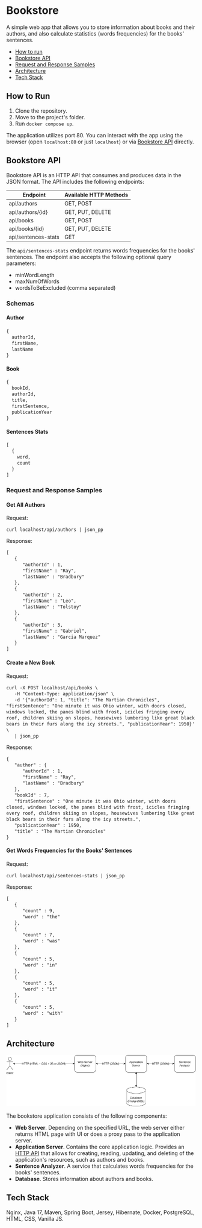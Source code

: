 # Bookstore

A simple web app that allows you to store information about books and their authors, and also calculate statistics (words frequencies) for the books' sentences.

- [How to run](#how-to-run)
- [Bookstore API](#bookstore-api)
- [Request and Response Samples](#request-and-response-samples)
- [Architecture](#architecture)
- [Tech Stack](#tech-stack)

## How to Run

1. Clone the repository.
2. Move to the project's folder.
3. Run `docker compose up`.

The application utilizes port 80. You can interact with the app using the browser (open `localhost:80` or just `localhost`) or via [Bookstore API](#bookstore-api) directly.

## Bookstore API

Bookstore API is an HTTP API that consumes and produces data in the JSON format. The API includes the following endpoints:

| Endpoint | Available HTTP Methods |
| ------------- | ------------- |
| api/authors | GET, POST |
| api/authors/{id} | GET, PUT, DELETE |
| api/books | GET, POST |
| api/books/{id} | GET, PUT, DELETE |
| api/sentences-stats | GET |

The `api/sentences-stats` endpoint returns words frequencies for the books' sentences. The endpoint also accepts the following optional query parameters:

- minWordLength
- maxNumOfWords
- wordsToBeExcluded (comma separated)

### Schemas

#### Author

```
{
  authorId,
  firstName,
  lastName
}
```

#### Book

```
{
  bookId,
  authorId,
  title,
  firstSentence,
  publicationYear
}
```

#### Sentences Stats

```
[
  {
    word,
    count
  }
]
```

### Request and Response Samples

#### Get All Authors

Request:

```
curl localhost/api/authors | json_pp
```

Response:

```
[
   {
      "authorId" : 1,
      "firstName" : "Ray",
      "lastName" : "Bradbury"
   },
   {
      "authorId" : 2,
      "firstName" : "Leo",
      "lastName" : "Tolstoy"
   },
   {
      "authorId" : 3,
      "firstName" : "Gabriel",
      "lastName" : "Garcia Marquez"
   }
]
```

#### Create a New Book

Request:

```
curl -X POST localhost/api/books \
   -H "Content-Type: application/json" \
   -d '{"authorId": 1, "title": "The Martian Chronicles", "firstSentence": "One minute it was Ohio winter, with doors closed, windows locked, the panes blind with frost, icicles fringing every roof, children skiing on slopes, housewives lumbering like great black bears in their furs along the icy streets.", "publicationYear": 1950}' \
   | json_pp
```

Response:

```
{
   "author" : {
      "authorId" : 1,
      "firstName" : "Ray",
      "lastName" : "Bradbury"
   },
   "bookId" : 7,
   "firstSentence" : "One minute it was Ohio winter, with doors closed, windows locked, the panes blind with frost, icicles fringing every roof, children skiing on slopes, housewives lumbering like great black bears in their furs along the icy streets.",
   "publicationYear" : 1950,
   "title" : "The Martian Chronicles"
}
```

#### Get Words Frequencies for the Books' Sentences

Request:

```
curl localhost/api/sentences-stats | json_pp
```

Response:

```
[
   {
      "count" : 9,
      "word" : "the"
   },
   {
      "count" : 7,
      "word" : "was"
   },
   {
      "count" : 5,
      "word" : "in"
   },
   {
      "count" : 5,
      "word" : "it"
   },
   {
      "count" : 5,
      "word" : "with"
   }
]
```

## Architecture

![](/img/bookstore-app-architecture.png)

The bookstore application consists of the following components:

- **Web Server**. Depending on the specified URL, the web server either returns HTML page with UI or does a proxy pass to the application server.
- **Application Server**. Contains the core application logic. Provides an [HTTP API](#bookstore-api) that allows for creating, reading, updating, and deleting of the application's resources, such as authors and books.
- **Sentence Analyzer**. A service that calculates words frequencies for the books' sentences.
- **Database**. Stores information about authors and books.

## Tech Stack

Nginx, Java 17, Maven, Spring Boot, Jersey, Hibernate, Docker, PostgreSQL, HTML, CSS, Vanilla JS.